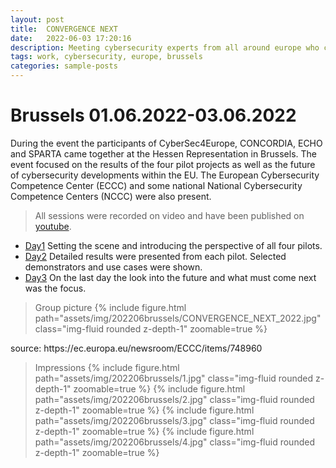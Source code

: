 ```yaml
---
layout: post
title:  CONVERGENCE NEXT  
date:   2022-06-03 17:20:16
description: Meeting cybersecurity experts from all around europe who collaborated in 4 pilot projects
tags: work, cybersecurity, europe, brussels 
categories: sample-posts
---
```

# Brussels 01.06.2022-03.06.2022

During the event the participants of CyberSec4Europe, CONCORDIA, ECHO and SPARTA came together at the Hessen Representation in Brussels.
The event focused on the results of the four pilot projects as well as the future of cybersecurity developments within the EU.
The European Cybersecurity Competence Center (ECCC) and some national National Cybersecurity Competence Centers (NCCC) were also present.

> All sessions were recorded on video and have been published on [youtube](youtube.com).
* [Day1](https://www.youtube.com/watch?v=jQ0PptjZfd4)
  Setting the scene and introducing the perspective of all four pilots.
* [Day2](https://www.youtube.com/watch?v=lrjdHJsPYaQ)
  Detailed results were presented from each pilot. Selected demonstrators and use cases were shown.
* [Day3](https://www.youtube.com/watch?v=CuKZ4a1POF8)
  On the last day the look into the future and what must come next was the focus.

> Group picture 
{% include figure.html path="assets/img/202206brussels/CONVERGENCE_NEXT_2022.jpg" class="img-fluid rounded z-depth-1" zoomable=true %}
<caption>source: https://ec.europa.eu/newsroom/ECCC/items/748960</caption>

> Impressions
{% include figure.html path="assets/img/202206brussels/1.jpg" class="img-fluid rounded z-depth-1" zoomable=true %}
{% include figure.html path="assets/img/202206brussels/2.jpg" class="img-fluid rounded z-depth-1" zoomable=true %}
{% include figure.html path="assets/img/202206brussels/3.jpg" class="img-fluid rounded z-depth-1" zoomable=true %}
{% include figure.html path="assets/img/202206brussels/4.jpg" class="img-fluid rounded z-depth-1" zoomable=true %}